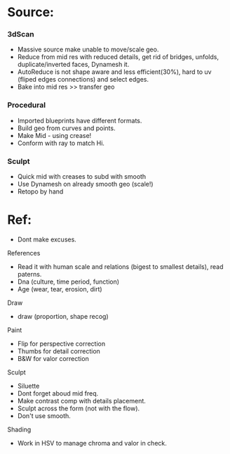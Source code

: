 
# Source:  
  
### 3dScan   
- Massive source make unable to move/scale geo.    
- Reduce from mid res with reduced details, get rid of bridges, unfolds, duplicate/inverted faces, Dynamesh it.   
- AutoReduce is not shape aware and less efficient(30%), hard to uv (fliped edges connections) and select edges.        
- Bake into mid res >> transfer geo    

### Procedural   
- Imported blueprints have different formats.
- Build geo from curves and points.  
- Make Mid -  using crease! 
- Conform with ray to match Hi.  

### Sculpt  
- Quick mid with creases to subd with smooth    
- Use Dynamesh on already smooth geo    (scale!)  
- Retopo by hand  




# Ref:
- Dont make excuses.  

References   
   - Read it with human scale and relations (bigest to smallest details), read paterns.     
   - Dna (culture, time period, function)    
   - Age (wear, tear, erosion, dirt)  
   
Draw    
   - draw (proportion, shape recog)  
   
Paint   
   - Flip  for perspective correction     
   - Thumbs for detail correction    
   - B&W for valor correction     
   
Sculpt  
   - Siluette  
   - Dont forget aboud mid freq.    
   - Make contrast comp with details placement.     
   - Sculpt across the form (not with the flow).    
   - Don't use smooth.       
   
Shading
   - Work in HSV to manage chroma and valor in check.      
